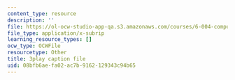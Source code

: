 ```yaml
---
content_type: resource
description: ''
file: https://ol-ocw-studio-app-qa.s3.amazonaws.com/courses/6-004-computation-structures-spring-2017/08bfb6aefa02ac7b9162129343c94b65_qSLkk5o1Mc8.srt
file_type: application/x-subrip
learning_resource_types: []
ocw_type: OCWFile
resourcetype: Other
title: 3play caption file
uid: 08bfb6ae-fa02-ac7b-9162-129343c94b65
---
```

